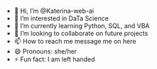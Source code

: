 - 👋 Hi, I’m @Katerina-web-ai
- 👀 I’m interested in DaTa Science
- 🌱 I’m currently learning Python, SQL, and VBA
- 💞️ I’m looking to collaborate on future projects
- 📫 How to reach me message me on here
- 😄 Pronouns: she/her
- ⚡ Fun fact: I am left handed
<!---
Katerina-web-ai/Katerina-web-ai is a ✨ special ✨ repository because its `README.md` (this file) appears on your GitHub profile.
You can click the Preview link to take a look at your changes.
--->

